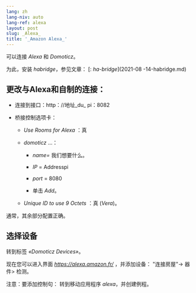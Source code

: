 ```yaml
---
lang: zh
lang-niv: auto
lang-ref: alexa
layout: post
slug: _Alexa_
title: '_Amazon Alexa_'
---
```


可以连接 _Alexa_ 和 _Domoticz_。

为此，安装 _habridge_，参见文章：
[: _ha-bridge_](2021-08 -14-habridge.md)


## 更改与Alexa和自制的连接：
- 连接到接口：http：//地址_du_ pi：8082 


- 桥接控制选项卡：


  - _Use Rooms for Alexa_ ：真


  - _domoticz_  ...：


    - _name=_ 我们想要什么。


    - _IP_ = Addresspi


    - _port_ = 8080


    - 单击 _Add_。


  - _Unique ID to use 9 Octets_ ：真 (_Vera_)。


    
通常，其余部分配置正确。

## 选择设备
转到标签 _«Domoticz Devices»_。

现在您可以进入界面 _https://alexa.amazon.fr/_ ，并添加设备：
"连接房屋"-> 器件> 检测。

注意：要添加控制句：
转到移动应用程序 _alexa_，并创建例程。



